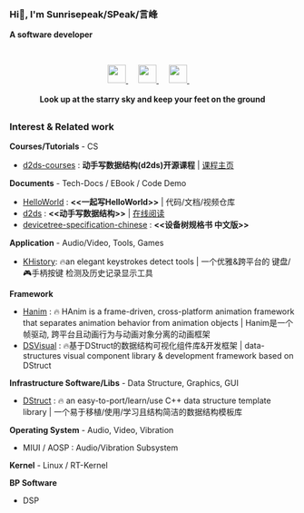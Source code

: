 ### Hi👋, I'm Sunrisepeak/SPeak/言峰

**A software developer**

<br>

<!--

![Sunrisepeak's GitHub Stats](https://github-readme-stats.vercel.app/api?username=Sunrisepeak&show_icons=true&count_private=true)

<p align="center">
  <a href="https://github.com/Sunrisepeak" class="rich-diff-level-one">
    <img src="https://github-readme-stats.vercel.app/api?username=Sunrisepeak&hide_rank=true" alt="Sunrisepeak's Stats" >
    <img src="https://github-readme-stats.vercel.app/api/top-langs/?username=Sunrisepeak&layout=compact" alt="Sunrisepeak's Top Langs" >
  </a>
</p>
-->

<p align="center">
  <a href="https://space.bilibili.com/65858958" target="_blank" alt="Bilibili" title="Bilibili">
    <img src="https://user-images.githubusercontent.com/29084184/166415345-91925d37-c66f-448f-8d75-c8355fe0b692.png" width="32px"/>
  </a>
  &emsp;
  <a href="https://www.youtube.com/channel/UCOD0QsEX__8AWBNFu0yE3HA" target="_blank" alt="YouTube" title="YouTube">
    <img src="https://img.icons8.com/ios-filled/50/000000/youtube-play.png" width="32px"/>
  </a>
  &emsp;
  <a href="https://www.zhihu.com/people/SPeakShen" target="_blank" alt="Zhihu" title="Zhihu">
    <img src="https://img.icons8.com/material-two-tone/50/000000/zhihu.png" width="32px"/>
  </a>
  &emsp;
  <br><br>
  <strong>Look up at the starry sky and keep your feet on the ground</strong>
</p>

<h2></h2>

### Interest & Related work

**Courses/Tutorials** - CS
- [d2ds-courses](https://github.com/Sunrisepeak/d2ds-courses) : **动手写数据结构(d2ds)开源课程** | [课程主页](https://sunrisepeak.github.io/d2ds-courses/)

**Documents** - Tech-Docs / EBook / Code Demo
- [HelloWorld](https://github.com/Sunrisepeak/HelloWorld) : **<<一起写HelloWorld>>** | 代码/文档/视频仓库
- [d2ds](https://github.com/Sunrisepeak/d2ds) : **<<动手写数据结构>>** | [在线阅读](https://sunrisepeak.github.io/d2ds)
- [devicetree-specification-chinese](https://github.com/Sunrisepeak/devicetree-specification-chinese) : **<<设备树规格书 中文版>>**

**Application** - Audio/Video, Tools, Games
 - [KHistory](https://github.com/Sunrisepeak/KHistory): 🔥an elegant keystrokes detect tools | 一个优雅&跨平台的 键盘/🎮手柄按键 检测及历史记录显示工具

**Framework**
 - [Hanim](https://github.com/Sunrisepeak/Hanim) : 🔥 HAnim is a frame-driven, cross-platform animation framework that separates animation behavior from animation objects | Hanim是一个帧驱动, 跨平台且动画行为与动画对象分离的动画框架
 - [DSVisual](https://github.com/Sunrisepeak/DSVisual) : 🔥基于DStruct的数据结构可视化组件库&开发框架 | data-structures visual component library & development framework based on DStruct

**Infrastructure Software/Libs** - Data Structure, Graphics, GUI
 - [DStruct](https://github.com/Sunrisepeak/DStruct)  : 🔥 an easy-to-port/learn/use C++ data structure template library | 一个易于移植/使用/学习且结构简洁的数据结构模板库

**Operating System** - Audio, Video, Vibration
 - MIUI / AOSP : Audio/Vibration Subsystem

**Kernel** - Linux / RT-Kernel

**BP Software**
 - DSP

